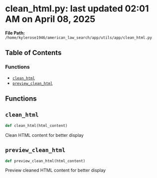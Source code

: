# clean_html.py: last updated 02:01 AM on April 08, 2025

**File Path:** `/home/kylerose1946/american_law_search/app/utils/app/clean_html.py`

## Table of Contents

### Functions

- [`clean_html`](#clean_html)
- [`preview_clean_html`](#preview_clean_html)

## Functions

## `clean_html`

```python
def clean_html(html_content)
```

Clean HTML content for better display

## `preview_clean_html`

```python
def preview_clean_html(html_content)
```

Preview cleaned HTML content for better display
